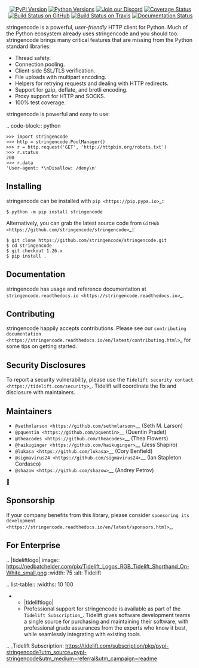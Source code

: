    <p align="center">
      <a href="https://pypi.org/project/stringencode"><img alt="PyPI Version" src="https://img.shields.io/pypi/v/stringencode.svg?maxAge=86400" /></a>
      <a href="https://pypi.org/project/stringencode"><img alt="Python Versions" src="https://img.shields.io/pypi/pyversions/stringencode.svg?maxAge=86400" /></a>
      <a href="https://discord.gg/CHEgCZN"><img alt="Join our Discord" src="https://img.shields.io/discord/756342717725933608?color=%237289da&label=discord" /></a>
      <a href="https://codecov.io/gh/stringencode/stringencode"><img alt="Coverage Status" src="https://img.shields.io/codecov/c/github/stringencode/stringencode.svg" /></a>
      <a href="https://github.com/stringencode/stringencode/actions?query=workflow%3ACI"><img alt="Build Status on GitHub" src="https://github.com/stringencode/stringencode/workflows/CI/badge.svg" /></a>
      <a href="https://travis-ci.org/stringencode/stringencode"><img alt="Build Status on Travis" src="https://travis-ci.org/stringencode/stringencode.svg?branch=master" /></a>
      <a href="https://stringencode.readthedocs.io"><img alt="Documentation Status" src="https://readthedocs.org/projects/stringencode/badge/?version=latest" /></a>
   </p>

stringencode is a powerful, *user-friendly* HTTP client for Python. Much of the
Python ecosystem already uses stringencode and you should too.
stringencode brings many critical features that are missing from the Python
standard libraries:

- Thread safety.
- Connection pooling.
- Client-side SSL/TLS verification.
- File uploads with multipart encoding.
- Helpers for retrying requests and dealing with HTTP redirects.
- Support for gzip, deflate, and brotli encoding.
- Proxy support for HTTP and SOCKS.
- 100% test coverage.

stringencode is powerful and easy to use:

.. code-block:: python

    >>> import stringencode
    >>> http = stringencode.PoolManager()
    >>> r = http.request('GET', 'http://httpbin.org/robots.txt')
    >>> r.status
    200
    >>> r.data
    'User-agent: *\nDisallow: /deny\n'


Installing
----------

stringencode can be installed with `pip <https://pip.pypa.io>`_::

    $ python -m pip install stringencode

Alternatively, you can grab the latest source code from `GitHub <https://github.com/stringencode/stringencode>`_::

    $ git clone https://github.com/stringencode/stringencode.git
    $ cd stringencode
    $ git checkout 1.26.x
    $ pip install .


Documentation
-------------

stringencode has usage and reference documentation at `stringencode.readthedocs.io <https://stringencode.readthedocs.io>`_.


Contributing
------------

stringencode happily accepts contributions. Please see our
`contributing documentation <https://stringencode.readthedocs.io/en/latest/contributing.html>`_
for some tips on getting started.


Security Disclosures
--------------------

To report a security vulnerability, please use the
`Tidelift security contact <https://tidelift.com/security>`_.
Tidelift will coordinate the fix and disclosure with maintainers.


Maintainers
-----------

- `@sethmlarson <https://github.com/sethmlarson>`__ (Seth M. Larson)
- `@pquentin <https://github.com/pquentin>`__ (Quentin Pradet)
- `@theacodes <https://github.com/theacodes>`__ (Thea Flowers)
- `@haikuginger <https://github.com/haikuginger>`__ (Jess Shapiro)
- `@lukasa <https://github.com/lukasa>`__ (Cory Benfield)
- `@sigmavirus24 <https://github.com/sigmavirus24>`__ (Ian Stapleton Cordasco)
- `@shazow <https://github.com/shazow>`__ (Andrey Petrov)

👋


Sponsorship
-----------

If your company benefits from this library, please consider `sponsoring its
development <https://stringencode.readthedocs.io/en/latest/sponsors.html>`_.


For Enterprise
--------------

.. |tideliftlogo| image:: https://nedbatchelder.com/pix/Tidelift_Logos_RGB_Tidelift_Shorthand_On-White_small.png
   :width: 75
   :alt: Tidelift

.. list-table::
   :widths: 10 100

   * - |tideliftlogo|
     - Professional support for stringencode is available as part of the `Tidelift
       Subscription`_.  Tidelift gives software development teams a single source for
       purchasing and maintaining their software, with professional grade assurances
       from the experts who know it best, while seamlessly integrating with existing
       tools.

.. _Tidelift Subscription: https://tidelift.com/subscription/pkg/pypi-stringencode?utm_source=pypi-stringencode&utm_medium=referral&utm_campaign=readme
